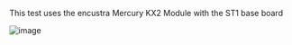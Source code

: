 This test uses the encustra Mercury KX2 Module with the ST1 base board

![image](https://user-images.githubusercontent.com/148607/216741861-653bb15d-caca-4015-b583-d1a889ade241.png)
